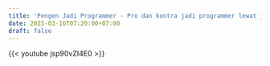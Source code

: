 ```yaml
---
title: 'Pengen Jadi Programmer - Pro dan kontra jadi programmer lewat jalur kuliah'
date: 2025-03-16T07:20:00+07:00
draft: false
---
```


{{< youtube jsp90vZI4E0 >}}
